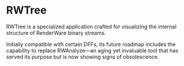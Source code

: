 # RWTree

RWTree is a specialized application crafted for visualizing the internal structure of RenderWare binary streams.

Initially compatible with certain DFFs, its future roadmap includes the capability to replace RWAnalyze—an aging yet invaluable tool that has served its purpose but is now showing signs of obsolescence.
